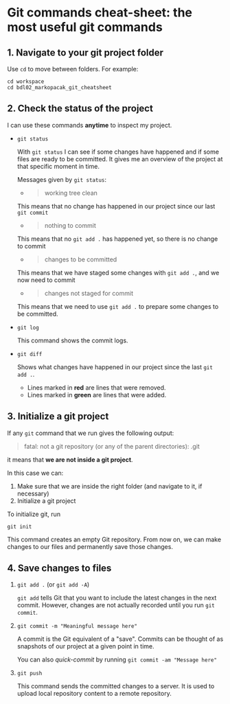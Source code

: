 # Git commands cheat-sheet: the most useful git commands

## 1. Navigate to your git project folder

Use `cd` to move between folders. For example:

```
cd workspace
cd bdl02_markopacak_git_cheatsheet
```

## 2. Check the status of the project

I can use these commands **anytime** to inspect my project.

- `git status`

    With `git status` I can see if some changes have happened and if some files are ready to be committed. 
    It gives me an overview of the project at that specific moment in time.

    Messages given by `git status`:
    - > working tree clean

    This means that no change has happened in our project since our last `git commit`

    - > nothing to commit
    
    This means that no `git add .` has happened yet, so there is no change to commit

    - > changes to be committed

    This means that we have staged some changes with `git add .`, and we now need to commit 

    - > changes not staged for commit

    This means that we need to use `git add .` to prepare some changes to be committed.

- `git log` 

    This command shows the commit logs.

- `git diff`

    Shows what changes have happened in our project since the last `git add .`.
    - Lines marked in **red** are lines that were removed.
    - Lines marked in **green** are lines that were added.


## 3. Initialize a git project 

If any `git` command that we run gives the following output:

> fatal: not a git repository (or any of the parent directories): .git

it means that **we are not inside a git project**.

In this case we can:

1. Make sure that we are inside the right folder (and navigate to it, if necessary)
2. Initialize a git project

To initialize git, run 

```
git init
``` 

This command creates an empty Git repository. From now on, we can make changes to our files and permanently save those changes.

## 4. Save changes to files

1. `git add .` (or `git add -A`)

    `git add` tells Git that you want to include the latest changes in the next commit. However, changes are not actually recorded until you run `git commit`.

2. `git commit -m "Meaningful message here"`

    A commit is the Git equivalent of a "save". Commits can be thought of as snapshots of our project at a given point in time.

    You can also *quick-commit* by running `git commit -am "Message here"`

3. `git push`

    This command sends the committed changes to a server. It is used to upload local repository content to a remote repository. 